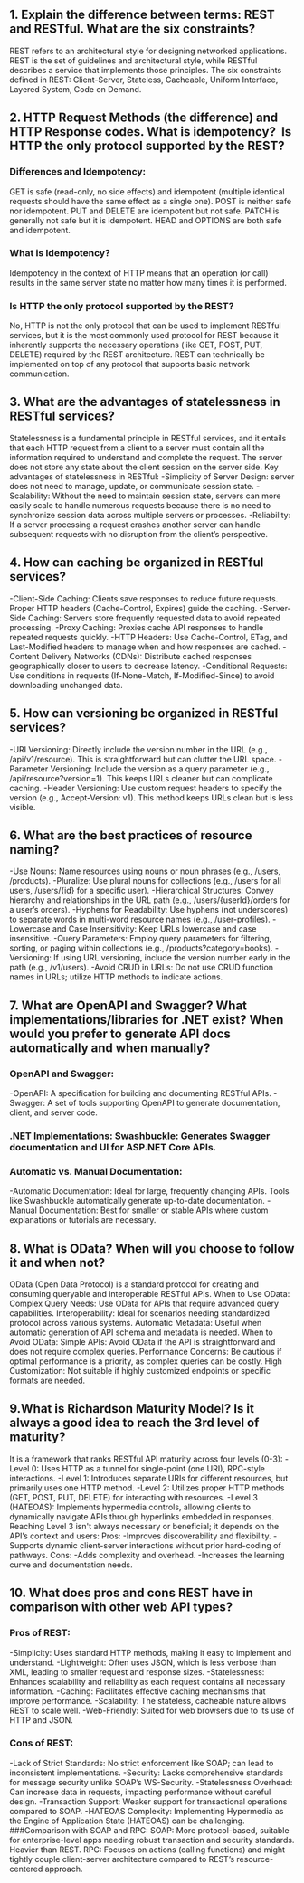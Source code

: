 ## 1. Explain the difference between terms: REST and RESTful. What are the six constraints?
REST refers to an architectural style for designing networked applications.
REST is the set of guidelines and architectural style, while RESTful describes a service that implements those principles.
The six constraints defined in REST: Client-Server, Stateless, Cacheable, Uniform Interface, Layered System, Code on Demand.

## 2. HTTP Request Methods (the difference) and HTTP Response codes. What is idempotency?  Is HTTP the only protocol supported by the REST?
### Differences and Idempotency:
GET is safe (read-only, no side effects) and idempotent (multiple identical requests should have the same effect as a single one).
POST is neither safe nor idempotent.
PUT and DELETE are idempotent but not safe.
PATCH is generally not safe but it is idempotent.
HEAD and OPTIONS are both safe and idempotent.
### What is Idempotency?
Idempotency in the context of HTTP means that an operation (or call) results in the same server state no matter how many times it is performed.
### Is HTTP the only protocol supported by the REST?
No, HTTP is not the only protocol that can be used to implement RESTful services, but it is the most commonly used protocol for REST because it inherently supports the necessary operations (like GET, POST, PUT, DELETE) required by the REST architecture.
REST can technically be implemented on top of any protocol that supports basic network communication.

## 3. What are the advantages of statelessness in RESTful services?
Statelessness is a fundamental principle in RESTful services, and it entails that each HTTP request from a client to a server must contain all the information required to understand and complete the request. The server does not store any state about the client session on the server side.
Key advantages of statelessness in RESTful: 
-Simplicity of Server Design: server does not need to manage, update, or communicate session state.
-Scalability: Without the need to maintain session state, servers can more easily scale to handle numerous requests because there is no need to synchronize session data across multiple servers or processes.
-Reliability: If a server processing a request crashes another server can handle subsequent requests with no disruption from the client’s perspective.

## 4. How can caching be organized in RESTful services?
-Client-Side Caching: Clients save responses to reduce future requests. Proper HTTP headers (Cache-Control, Expires) guide the caching.
-Server-Side Caching: Servers store frequently requested data to avoid repeated processing.
-Proxy Caching: Proxies cache API responses to handle repeated requests quickly.
-HTTP Headers: Use Cache-Control, ETag, and Last-Modified headers to manage when and how responses are cached.
-Content Delivery Networks (CDNs): Distribute cached responses geographically closer to users to decrease latency.
-Conditional Requests: Use conditions in requests (If-None-Match, If-Modified-Since) to avoid downloading unchanged data.

## 5. How can versioning be organized in RESTful services?
-URI Versioning: Directly include the version number in the URL (e.g., /api/v1/resource). This is straightforward but can clutter the URL space.
-Parameter Versioning: Include the version as a query parameter (e.g., /api/resource?version=1). This keeps URLs cleaner but can complicate caching.
-Header Versioning: Use custom request headers to specify the version (e.g., Accept-Version: v1). This method keeps URLs clean but is less visible.

## 6. What are the best practices of resource naming?
-Use Nouns: Name resources using nouns or noun phrases (e.g., /users, /products).
-Pluralize: Use plural nouns for collections (e.g., /users for all users, /users/{id} for a specific user).
-Hierarchical Structures: Convey hierarchy and relationships in the URL path (e.g., /users/{userId}/orders for a user’s orders).
-Hyphens for Readability: Use hyphens (not underscores) to separate words in multi-word resource names (e.g., /user-profiles).
-Lowercase and Case Insensitivity: Keep URLs lowercase and case insensitive.
-Query Parameters: Employ query parameters for filtering, sorting, or paging within collections (e.g., /products?category=books).
-Versioning: If using URL versioning, include the version number early in the path (e.g., /v1/users).
-Avoid CRUD in URLs: Do not use CRUD function names in URLs; utilize HTTP methods to indicate actions.

## 7. What are OpenAPI and Swagger? What implementations/libraries for .NET exist? When would you prefer to generate API docs automatically and when manually?
### OpenAPI and Swagger:
-OpenAPI: A specification for building and documenting RESTful APIs.
-Swagger: A set of tools supporting OpenAPI to generate documentation, client, and server code.
### .NET Implementations: Swashbuckle: Generates Swagger documentation and UI for ASP.NET Core APIs.
### Automatic vs. Manual Documentation:
-Automatic Documentation: Ideal for large, frequently changing APIs. Tools like Swashbuckle automatically generate up-to-date documentation.
-Manual Documentation: Best for smaller or stable APIs where custom explanations or tutorials are necessary.

## 8. What is OData? When will you choose to follow it and when not?
OData (Open Data Protocol) is a standard protocol for creating and consuming queryable and interoperable RESTful APIs.
When to Use OData:
Complex Query Needs: Use OData for APIs that require advanced query capabilities.
Interoperability: Ideal for scenarios needing standardized protocol across various systems.
Automatic Metadata: Useful when automatic generation of API schema and metadata is needed.
When to Avoid OData:
Simple APIs: Avoid OData if the API is straightforward and does not require complex queries.
Performance Concerns: Be cautious if optimal performance is a priority, as complex queries can be costly.
High Customization: Not suitable if highly customized endpoints or specific formats are needed.

## 9.What is Richardson Maturity Model? Is it always a good idea to reach the 3rd level of maturity?
It is a framework that ranks RESTful API maturity across four levels (0-3):
-Level 0: Uses HTTP as a tunnel for single-point (one URI), RPC-style interactions.
-Level 1: Introduces separate URIs for different resources, but primarily uses one HTTP method.
-Level 2: Utilizes proper HTTP methods (GET, POST, PUT, DELETE) for interacting with resources.
-Level 3 (HATEOAS): Implements hypermedia controls, allowing clients to dynamically navigate APIs through hyperlinks embedded in responses.
Reaching Level 3 isn't always necessary or beneficial; it depends on the API’s context and users:
Pros:
-Improves discoverability and flexibility.
-Supports dynamic client-server interactions without prior hard-coding of pathways.
Cons:
-Adds complexity and overhead.
-Increases the learning curve and documentation needs.

## 10. What does pros and cons REST have in comparison with other web API types?
### Pros of REST:
-Simplicity: Uses standard HTTP methods, making it easy to implement and understand.
-Lightweight: Often uses JSON, which is less verbose than XML, leading to smaller request and response sizes.
-Statelessness: Enhances scalability and reliability as each request contains all necessary information.
-Caching: Facilitates effective caching mechanisms that improve performance.
-Scalability: The stateless, cacheable nature allows REST to scale well.
-Web-Friendly: Suited for web browsers due to its use of HTTP and JSON.
### Cons of REST:
-Lack of Strict Standards: No strict enforcement like SOAP; can lead to inconsistent implementations.
-Security: Lacks comprehensive standards for message security unlike SOAP’s WS-Security.
-Statelessness Overhead: Can increase data in requests, impacting performance without careful design.
-Transaction Support: Weaker support for transactional operations compared to SOAP.
-HATEOAS Complexity: Implementing Hypermedia as the Engine of Application State (HATEOAS) can be challenging.
###Comparison with SOAP and RPC:
SOAP: More protocol-based, suitable for enterprise-level apps needing robust transaction and security standards. Heavier than REST.
RPC: Focuses on actions (calling functions) and might tightly couple client-server architecture compared to REST’s resource-centered approach.
